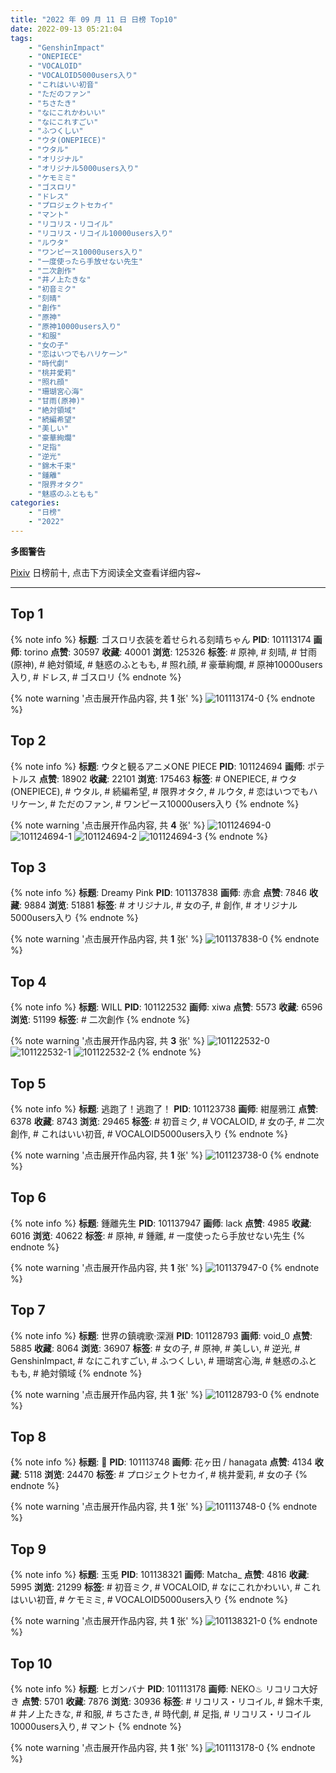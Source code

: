 ```yaml
---
title: "2022 年 09 月 11 日 日榜 Top10"
date: 2022-09-13 05:21:04
tags:
    - "GenshinImpact"
    - "ONEPIECE"
    - "VOCALOID"
    - "VOCALOID5000users入り"
    - "これはいい初音"
    - "ただのファン"
    - "ちさたき"
    - "なにこれかわいい"
    - "なにこれすごい"
    - "ふつくしい"
    - "ウタ(ONEPIECE)"
    - "ウタル"
    - "オリジナル"
    - "オリジナル5000users入り"
    - "ケモミミ"
    - "ゴスロリ"
    - "ドレス"
    - "プロジェクトセカイ"
    - "マント"
    - "リコリス・リコイル"
    - "リコリス・リコイル10000users入り"
    - "ルウタ"
    - "ワンピース10000users入り"
    - "一度使ったら手放せない先生"
    - "二次創作"
    - "井ノ上たきな"
    - "初音ミク"
    - "刻晴"
    - "創作"
    - "原神"
    - "原神10000users入り"
    - "和服"
    - "女の子"
    - "恋はいつでもハリケーン"
    - "時代劇"
    - "桃井愛莉"
    - "照れ顔"
    - "珊瑚宮心海"
    - "甘雨(原神)"
    - "絶対領域"
    - "続編希望"
    - "美しい"
    - "豪華絢爛"
    - "足指"
    - "逆光"
    - "錦木千束"
    - "鍾離"
    - "限界オタク"
    - "魅惑のふともも"
categories:
    - "日榜"
    - "2022"
---
```


<i class="fa fa-triangle-exclamation"></i>**多图警告**<i class="fa fa-triangle-exclamation"></i>

[Pixiv](https://www.pixiv.net/) 日榜前十, 点击下方阅读全文查看详细内容~

<!-- more -->

---

## Top 1

{% note info %}
**标题**: ゴスロリ衣装を着せられる刻晴ちゃん
**PID**: 101113174 **画师**: torino
**点赞**: 30597 **收藏**: 40001 **浏览**: 125326
**标签**: # 原神, # 刻晴, # 甘雨(原神), # 絶対領域, # 魅惑のふともも, # 照れ顔, # 豪華絢爛, # 原神10000users入り, # ドレス, # ゴスロリ
{% endnote %}

{% note warning '点击展开作品内容, 共 **1** 张' %}
![101113174-0](https://i.pixiv.re/img-original/img/2022/09/10/00/00/07/101113174_p0.jpg)
{% endnote %}

## Top 2

{% note info %}
**标题**: ウタと観るアニメONE PIECE
**PID**: 101124694 **画师**: ポテトルス
**点赞**: 18902 **收藏**: 22101 **浏览**: 175463
**标签**: # ONEPIECE, # ウタ(ONEPIECE), # ウタル, # 続編希望, # 限界オタク, # ルウタ, # 恋はいつでもハリケーン, # ただのファン, # ワンピース10000users入り
{% endnote %}

{% note warning '点击展开作品内容, 共 **4** 张' %}
![101124694-0](https://i.pixiv.re/img-original/img/2022/09/10/14/17/08/101124694_p0.jpg)
![101124694-1](https://i.pixiv.re/img-original/img/2022/09/10/14/17/08/101124694_p1.jpg)
![101124694-2](https://i.pixiv.re/img-original/img/2022/09/10/14/17/08/101124694_p2.jpg)
![101124694-3](https://i.pixiv.re/img-original/img/2022/09/10/14/17/08/101124694_p3.jpg)
{% endnote %}

## Top 3

{% note info %}
**标题**: Dreamy Pink
**PID**: 101137838 **画师**: 赤倉
**点赞**: 7846 **收藏**: 9884 **浏览**: 51881
**标签**: # オリジナル, # 女の子, # 創作, # オリジナル5000users入り
{% endnote %}

{% note warning '点击展开作品内容, 共 **1** 张' %}
![101137838-0](https://i.pixiv.re/img-original/img/2022/09/11/00/04/01/101137838_p0.png)
{% endnote %}

## Top 4

{% note info %}
**标题**: WILL
**PID**: 101122532 **画师**: xiwa
**点赞**: 5573 **收藏**: 6596 **浏览**: 51199
**标签**: # 二次創作
{% endnote %}

{% note warning '点击展开作品内容, 共 **3** 张' %}
![101122532-0](https://i.pixiv.re/img-original/img/2022/09/10/16/08/53/101122532_p0.jpg)
![101122532-1](https://i.pixiv.re/img-original/img/2022/09/10/16/08/53/101122532_p1.jpg)
![101122532-2](https://i.pixiv.re/img-original/img/2022/09/10/16/08/53/101122532_p2.jpg)
{% endnote %}

## Top 5

{% note info %}
**标题**: 逃跑了！逃跑了！
**PID**: 101123738 **画师**: 紺屋鴉江
**点赞**: 6378 **收藏**: 8743 **浏览**: 29465
**标签**: # 初音ミク, # VOCALOID, # 女の子, # 二次創作, # これはいい初音, # VOCALOID5000users入り
{% endnote %}

{% note warning '点击展开作品内容, 共 **1** 张' %}
![101123738-0](https://i.pixiv.re/img-original/img/2022/09/10/13/12/33/101123738_p0.jpg)
{% endnote %}

## Top 6

{% note info %}
**标题**: 鍾離先生
**PID**: 101137947 **画师**: lack
**点赞**: 4985 **收藏**: 6016 **浏览**: 40622
**标签**: # 原神, # 鍾離, # 一度使ったら手放せない先生
{% endnote %}

{% note warning '点击展开作品内容, 共 **1** 张' %}
![101137947-0](https://i.pixiv.re/img-original/img/2022/09/11/00/00/24/101137947_p0.png)
{% endnote %}

## Top 7

{% note info %}
**标题**: 世界の鎮魂歌·深淵
**PID**: 101128793 **画师**: void_0
**点赞**: 5885 **收藏**: 8064 **浏览**: 36907
**标签**: # 女の子, # 原神, # 美しい, # 逆光, # GenshinImpact, # なにこれすごい, # ふつくしい, # 珊瑚宮心海, # 魅惑のふともも, # 絶対領域
{% endnote %}

{% note warning '点击展开作品内容, 共 **1** 张' %}
![101128793-0](https://i.pixiv.re/img-original/img/2022/09/13/05/04/12/101128793_p0.jpg)
{% endnote %}

## Top 8

{% note info %}
**标题**: 🍡
**PID**: 101113748 **画师**: 花ヶ田 / hanagata
**点赞**: 4134 **收藏**: 5118 **浏览**: 24470
**标签**: # プロジェクトセカイ, # 桃井愛莉, # 女の子
{% endnote %}

{% note warning '点击展开作品内容, 共 **1** 张' %}
![101113748-0](https://i.pixiv.re/img-original/img/2022/09/10/00/09/56/101113748_p0.png)
{% endnote %}

## Top 9

{% note info %}
**标题**: 玉兎
**PID**: 101138321 **画师**: Matcha_
**点赞**: 4816 **收藏**: 5995 **浏览**: 21299
**标签**: # 初音ミク, # VOCALOID, # なにこれかわいい, # これはいい初音, # ケモミミ, # VOCALOID5000users入り
{% endnote %}

{% note warning '点击展开作品内容, 共 **1** 张' %}
![101138321-0](https://i.pixiv.re/img-original/img/2022/09/11/00/07/39/101138321_p0.jpg)
{% endnote %}

## Top 10

{% note info %}
**标题**: ヒガンバナ
**PID**: 101113178 **画师**: NEKO♨ リコリコ大好き
**点赞**: 5701 **收藏**: 7876 **浏览**: 30936
**标签**: # リコリス・リコイル, # 錦木千束, # 井ノ上たきな, # 和服, # ちさたき, # 時代劇, # 足指, # リコリス・リコイル10000users入り, # マント
{% endnote %}

{% note warning '点击展开作品内容, 共 **1** 张' %}
![101113178-0](https://i.pixiv.re/img-original/img/2022/09/10/00/00/08/101113178_p0.jpg)
{% endnote %}
